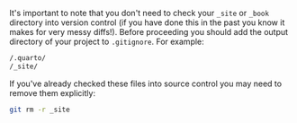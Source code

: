 It's important to note that you don't need to check your `_site` or `_book` directory into version control (if you have done this in the past you know it makes for very messy diffs!). Before proceeding you should add the output directory of your project to `.gitignore`. For example:


```{.bash filename=".gitignore"}
/.quarto/
/_site/
```

If you've already checked these files into source control you may need to remove them explicitly:

```{.bash filename="Terminal"}
git rm -r _site
```
